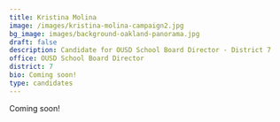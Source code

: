 ```yaml
---
title: Kristina Molina
image: /images/kristina-molina-campaign2.jpg
bg_image: images/background-oakland-panorama.jpg
draft: false
description: Candidate for OUSD School Board Director - District 7
office: OUSD School Board Director
district: 7
bio: Coming soon!
type: candidates
---
```

Coming soon!